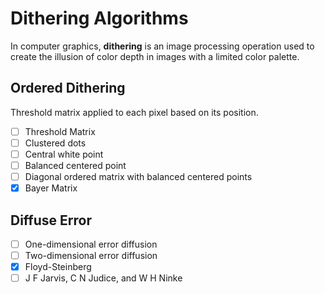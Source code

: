 # Dithering Algorithms

In computer graphics, **dithering** is an image processing operation used to create the illusion of color depth in images with a limited color palette.

## Ordered Dithering

Threshold matrix applied to each pixel based on its position.

- [ ] Threshold Matrix
- [ ] Clustered dots
- [ ] Central white point
- [ ] Balanced centered point
- [ ] Diagonal ordered matrix with balanced centered points
- [x] Bayer Matrix

## Diffuse Error

- [ ] One-dimensional error diffusion
- [ ] Two-dimensional error diffusion
- [x] Floyd-Steinberg
- [ ] J F Jarvis, C N Judice, and W H Ninke
